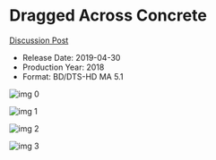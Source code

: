 # Dragged Across Concrete

[Discussion Post](https://www.avsforum.com/threads/bass-eq-for-filtered-movies.2995212/post-57811822)

* Release Date: 2019-04-30
* Production Year: 2018
* Format: BD/DTS-HD MA 5.1

![img 0](https://i.imgur.com/04Dvak8.jpg)

![img 1](https://i.imgur.com/bGHjl70.jpg)

![img 2](https://i.imgur.com/nj9aUmU.jpg)

![img 3](https://i.imgur.com/PsoqfmJ.jpg)

